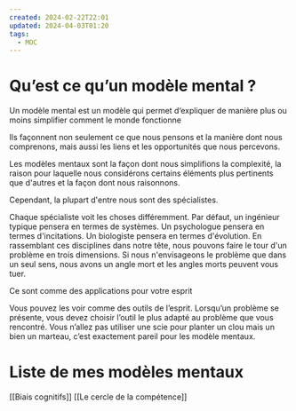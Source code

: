 ```yaml
---
created: 2024-02-22T22:01
updated: 2024-04-03T01:20
tags:
  - MOC
---
```

# Qu’est ce qu’un modèle mental ?

Un modèle mental est un modèle qui permet d‘expliquer de
manière plus ou moins simplifier comment le monde fonctionne

Ils façonnent non seulement ce que nous pensons et la manière dont nous comprenons, mais aussi les liens et les opportunités que nous percevons. 

Les modèles mentaux sont la façon dont nous simplifions la complexité, la raison pour laquelle nous considérons certains éléments plus pertinents que d'autres et la façon dont nous raisonnons.

Cependant, la plupart d'entre nous sont des spécialistes. 

Chaque spécialiste voit les choses différemment. Par défaut, un ingénieur typique pensera en termes de systèmes. Un psychologue pensera en termes d'incitations. Un biologiste pensera en termes d'évolution. En rassemblant ces disciplines dans notre tête, nous pouvons faire le tour d'un problème en trois dimensions. Si nous n'envisageons le problème que dans un seul sens, nous avons un angle mort et les angles morts peuvent vous tuer.

Ce sont comme des applications pour votre esprit

Vous pouvez les voir comme des outils de l’esprit. Lorsqu’un problème se présente, vous devez choisir l’outil le plus adapté au problème que vous rencontré. Vous n’allez pas utiliser une scie pour planter un clou mais un bien un marteau, c’est exactement pareil pour les modèle mentaux.

# Liste de mes modèles mentaux

[[Biais cognitifs]]
[[Le cercle de la compétence]]





